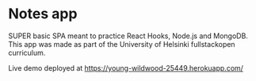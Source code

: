 # Notes app

SUPER basic SPA meant to practice React Hooks, Node.js and MongoDB.
This app was made as part of the University of Helsinki fullstackopen curriculum.

Live demo deployed at https://young-wildwood-25449.herokuapp.com/